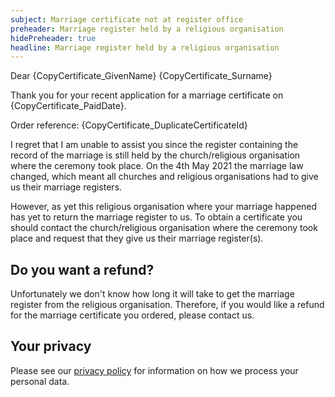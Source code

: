 ```yaml
---
subject: Marriage certificate not at register office
preheader: Marriage register held by a religious organisation 
hidePreheader: true
headline: Marriage register held by a religious organisation
---
```


Dear {CopyCertificate_GivenName} {CopyCertificate_Surname}

Thank you for your recent application for a marriage certificate on {CopyCertificate_PaidDate}.

Order reference: {CopyCertificate_DuplicateCertificateId}

I regret that I am unable to assist you since the register containing the record of the marriage is still held by the church/religious organisation where the ceremony took place. On the 4th May 2021 the marriage law changed, which meant all churches and religious organisations had to give us their marriage registers.

However, as yet this religious organisation where your marriage happened has yet to return the marriage register to us. To obtain a certificate you should contact the church/religious organisation where the ceremony took place and request that they give us their marriage register(s).


## Do you want a refund?
Unfortunately we don't know how long it will take to get the marriage register from the religious organisation. Therefore, if you would like a refund for the marriage certificate you ordered, please contact us.


## Your privacy
Please see our [privacy policy](https://www.leeds.gov.uk/registrarsprivacy) for information on how we process your personal data.
